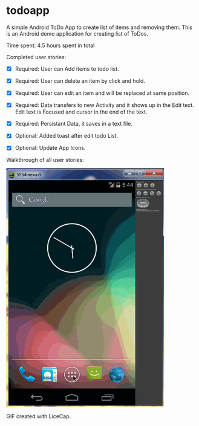 todoapp
=======

A simple Android ToDo App to create list of items and removing them. 
This is an Android demo application for creating list of ToDos. 

Time spent: 4.5 hours spent in total

Completed user stories:

* [x] Required: User can Add items to todo list.
* [x] Required: User can delete an item by click and hold.
* [x] Required: User can edit an item and will be replaced at same position.
* [x] Required: Data transfers to new Activity and it shows up in the Edit text. Edit text is Focused and cursor in the end of the text.
* [x] Required: Persistant Data, it saves in a text file.
* [x] Optional: Added toast after edit todo List.
* [x] Optional: Update App Icons.


Walkthrough of all user stories:

![alt tag](todApp_ParagSagar.gif)

GIF created with LiceCap.
